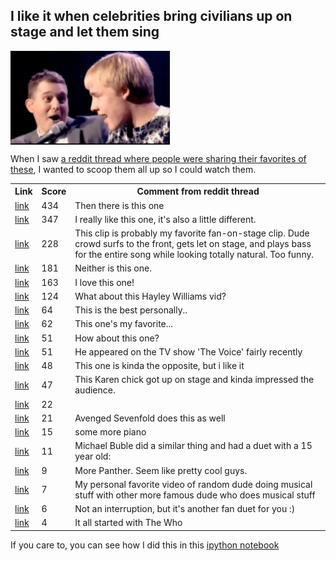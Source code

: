 ## I like it when celebrities bring civilians up on stage and let them sing

<img style="max-height:150px;float:left" src="files/holyshitballs.png">
<div style="clear:both"></div>

When I saw [a reddit thread where people were sharing their favorites of these](http://www.reddit.com/r/videos/comments/2d9bue/this_girl_will_never_ever_forget_this_moment/), I wanted to scoop them all up so I could watch them. 

<table><th>Link<th>Score<th>Comment from reddit thread<tr><td><a href=http://www.youtube.com/watch?v=Z-t4POnosio>link</a><td>434<td>Then there is this one</tr><tr><td><a href=https://www.youtube.com/watch?v=FTq-TQ3Sldc>link</a><td>347<td>I really like this one, it's also a little different.</tr><tr><td><a href=https://www.youtube.com/watch?v=xesAJfEe3mQ#t=20s>link</a><td>228<td>This clip is probably my favorite fan-on-stage clip. Dude crowd surfs to the front, gets let on stage, and plays bass for the entire song while looking totally natural. Too funny.</tr><tr><td><a href=https://www.youtube.com/watch?v=a_QqfEYNRlc>link</a><td>181<td>Neither is this one.</tr><tr><td><a href=https://www.youtube.com/watch?v=jGy5eKKYiG0>link</a><td>163<td>I love this one!</tr><tr><td><a href=https://www.youtube.com/watch?v=OQobVuUxOuQ>link</a><td>124<td>What about this Hayley Williams vid?</tr><tr><td><a href=https://www.youtube.com/watch?v=uAzE5ssZddg>link</a><td>64<td>This is the best personally..</tr><tr><td><a href=http://m.youtube.com/watch?v=IgwkiF-zARM>link</a><td>62<td>This one's my favorite...</tr><tr><td><a href=https://www.youtube.com/watch?v=FpXm_sXcc_Y&t=132s>link</a><td>51<td>How about this one?</tr><tr><td><a href=https://www.youtube.com/watch?v=enHdvA4leCM>link</a><td>51<td>He appeared on the TV show 'The Voice' fairly recently</tr><tr><td><a href=https://www.youtube.com/watch?v=SBgZNINN6MU>link</a><td>48<td>This one is kinda the opposite, but i like it</tr><tr><td><a href=https://www.youtube.com/watch?v=rmv1VhrtYRo>link</a><td>47<td>This Karen chick got up on stage and kinda impressed the audience.</tr><tr><td><a href=https://www.youtube.com/watch?v=B5eT6TaEtPI>link</a><td>22<td></tr><tr><td><a href=https://www.youtube.com/watch?v=6pKqK2WtsA4>link</a><td>21<td>Avenged Sevenfold does this as well</tr><tr><td><a href=https://www.youtube.com/watch?v=Z2tmp4lIRgA>link</a><td>15<td>some more piano</tr><tr><td><a href=https://www.youtube.com/watch?v=o6TKpkY4WcM>link</a><td>11<td>Michael Buble did a similar thing and had a duet with a 15 year old:</tr><tr><td><a href=https://www.youtube.com/watch?v=AczIYDZqOCw>link</a><td>9<td>More Panther.  Seem like pretty cool guys.</tr><tr><td><a href=https://www.youtube.com/watch?v=Bceuh8c-4kg>link</a><td>7<td>My personal favorite video of random dude doing musical stuff with other more famous dude who does musical stuff</tr><tr><td><a href=http://www.youtube.com/watch?v=QX-xToQI34I>link</a><td>6<td>Not an interruption, but it's another fan duet for you :)</tr><tr><td><a href=https://www.youtube.com/watch?v=DPiG7HVt5lM>link</a><td>4<td>It all started with The Who</tr></table>


If you care to, you can see how I did this in this [ipython notebook](http://nbviewer.ipython.org/github/laurieskelly/lrs-bin/blob/master/holyshitballsmom/celeb-civilian-duets.ipynb)
